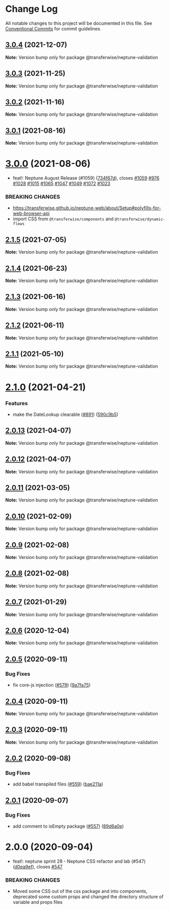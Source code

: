 # Change Log

All notable changes to this project will be documented in this file.
See [Conventional Commits](https://conventionalcommits.org) for commit guidelines.

## [3.0.4](https://github.com/transferwise/neptune-web/compare/@transferwise/neptune-validation@3.0.3...@transferwise/neptune-validation@3.0.4) (2021-12-07)

**Note:** Version bump only for package @transferwise/neptune-validation





## [3.0.3](https://github.com/transferwise/neptune-web/compare/@transferwise/neptune-validation@3.0.2...@transferwise/neptune-validation@3.0.3) (2021-11-25)

**Note:** Version bump only for package @transferwise/neptune-validation





## [3.0.2](https://github.com/transferwise/neptune-web/compare/@transferwise/neptune-validation@3.0.1...@transferwise/neptune-validation@3.0.2) (2021-11-16)

**Note:** Version bump only for package @transferwise/neptune-validation





## [3.0.1](https://github.com/transferwise/neptune-web/compare/@transferwise/neptune-validation@3.0.0...@transferwise/neptune-validation@3.0.1) (2021-08-16)

**Note:** Version bump only for package @transferwise/neptune-validation





# [3.0.0](https://github.com/transferwise/neptune-web/compare/@transferwise/neptune-validation@2.1.5...@transferwise/neptune-validation@3.0.0) (2021-08-06)


* feat!: Neptune August Release (#1059) ([734f67d](https://github.com/transferwise/neptune-web/commit/734f67d978bee5a873f8747f91b7f1d8b9a81555)), closes [#1059](https://github.com/transferwise/neptune-web/issues/1059) [#976](https://github.com/transferwise/neptune-web/issues/976) [#1028](https://github.com/transferwise/neptune-web/issues/1028) [#1015](https://github.com/transferwise/neptune-web/issues/1015) [#1065](https://github.com/transferwise/neptune-web/issues/1065) [#1047](https://github.com/transferwise/neptune-web/issues/1047) [#1049](https://github.com/transferwise/neptune-web/issues/1049) [#1072](https://github.com/transferwise/neptune-web/issues/1072) [#1023](https://github.com/transferwise/neptune-web/issues/1023)


### BREAKING CHANGES

* https://transferwise.github.io/neptune-web/about/Setup#polyfills-for-web-browser-api
* import CSS from `@transferwise/components` and `@transferwise/dynamic-flows`





## [2.1.5](https://github.com/transferwise/neptune-web/compare/@transferwise/neptune-validation@2.1.4...@transferwise/neptune-validation@2.1.5) (2021-07-05)

**Note:** Version bump only for package @transferwise/neptune-validation





## [2.1.4](https://github.com/transferwise/neptune-web/compare/@transferwise/neptune-validation@2.1.3...@transferwise/neptune-validation@2.1.4) (2021-06-23)

**Note:** Version bump only for package @transferwise/neptune-validation





## [2.1.3](https://github.com/transferwise/neptune-web/compare/@transferwise/neptune-validation@2.1.2...@transferwise/neptune-validation@2.1.3) (2021-06-16)

**Note:** Version bump only for package @transferwise/neptune-validation





## [2.1.2](https://github.com/transferwise/neptune-web/compare/@transferwise/neptune-validation@2.1.1...@transferwise/neptune-validation@2.1.2) (2021-06-11)

**Note:** Version bump only for package @transferwise/neptune-validation





## [2.1.1](https://github.com/transferwise/neptune-web/compare/@transferwise/neptune-validation@2.1.0...@transferwise/neptune-validation@2.1.1) (2021-05-10)

**Note:** Version bump only for package @transferwise/neptune-validation





# [2.1.0](https://github.com/transferwise/neptune-web/compare/@transferwise/neptune-validation@2.0.13...@transferwise/neptune-validation@2.1.0) (2021-04-21)


### Features

* make the DateLookup clearable ([#891](https://github.com/transferwise/neptune-web/issues/891)) ([590c9b5](https://github.com/transferwise/neptune-web/commit/590c9b5624e1cbc948e05923494b62b48fe74cd3))





## [2.0.13](https://github.com/transferwise/neptune-web/compare/@transferwise/neptune-validation@2.0.12...@transferwise/neptune-validation@2.0.13) (2021-04-07)

**Note:** Version bump only for package @transferwise/neptune-validation





## [2.0.12](https://github.com/transferwise/neptune-web/compare/@transferwise/neptune-validation@2.0.11...@transferwise/neptune-validation@2.0.12) (2021-04-07)

**Note:** Version bump only for package @transferwise/neptune-validation





## [2.0.11](https://github.com/transferwise/neptune-web/compare/@transferwise/neptune-validation@2.0.10...@transferwise/neptune-validation@2.0.11) (2021-03-05)

**Note:** Version bump only for package @transferwise/neptune-validation





## [2.0.10](https://github.com/transferwise/neptune-web/compare/@transferwise/neptune-validation@2.0.9...@transferwise/neptune-validation@2.0.10) (2021-02-09)

**Note:** Version bump only for package @transferwise/neptune-validation





## [2.0.9](https://github.com/transferwise/neptune-web/compare/@transferwise/neptune-validation@2.0.8...@transferwise/neptune-validation@2.0.9) (2021-02-08)

**Note:** Version bump only for package @transferwise/neptune-validation





## [2.0.8](https://github.com/transferwise/neptune-web/compare/@transferwise/neptune-validation@2.0.7...@transferwise/neptune-validation@2.0.8) (2021-02-08)

**Note:** Version bump only for package @transferwise/neptune-validation





## [2.0.7](https://github.com/transferwise/neptune-web/compare/@transferwise/neptune-validation@2.0.6...@transferwise/neptune-validation@2.0.7) (2021-01-29)

**Note:** Version bump only for package @transferwise/neptune-validation





## [2.0.6](https://github.com/transferwise/neptune-web/compare/@transferwise/neptune-validation@2.0.5...@transferwise/neptune-validation@2.0.6) (2020-12-04)

**Note:** Version bump only for package @transferwise/neptune-validation





## [2.0.5](https://github.com/transferwise/neptune-web/compare/@transferwise/neptune-validation@2.0.4...@transferwise/neptune-validation@2.0.5) (2020-09-11)


### Bug Fixes

* fix core-js injection ([#579](https://github.com/transferwise/neptune-web/issues/579)) ([9a7fa75](https://github.com/transferwise/neptune-web/commit/9a7fa75432f5da78b29b7ae36008d28e4de56ea9))





## [2.0.4](https://github.com/transferwise/neptune-web/compare/@transferwise/neptune-validation@2.0.3...@transferwise/neptune-validation@2.0.4) (2020-09-11)

**Note:** Version bump only for package @transferwise/neptune-validation





## [2.0.3](https://github.com/transferwise/neptune-web/compare/@transferwise/neptune-validation@2.0.2...@transferwise/neptune-validation@2.0.3) (2020-09-11)

**Note:** Version bump only for package @transferwise/neptune-validation





## [2.0.2](https://github.com/transferwise/neptune-web/compare/@transferwise/neptune-validation@2.0.1...@transferwise/neptune-validation@2.0.2) (2020-09-08)


### Bug Fixes

* add babel transpiled files ([#559](https://github.com/transferwise/neptune-web/issues/559)) ([bae211a](https://github.com/transferwise/neptune-web/commit/bae211a1d2f198d23d5d299077a613bf4fd4d9c9))





## [2.0.1](https://github.com/transferwise/neptune-web/compare/@transferwise/neptune-validation@2.0.0...@transferwise/neptune-validation@2.0.1) (2020-09-07)


### Bug Fixes

* add comment to isEmpty package ([#557](https://github.com/transferwise/neptune-web/issues/557)) ([89d6a0e](https://github.com/transferwise/neptune-web/commit/89d6a0e3c9da72d02963e0087fa5534bba3b3f20))





# 2.0.0 (2020-09-04)


* feat!: neptune sprint 28 - Neptune CSS refactor and lab (#547) ([d0ea9ef](https://github.com/transferwise/neptune-web/commit/d0ea9ef1272ab2aae57d7a6d470110ec74af1d25)), closes [#547](https://github.com/transferwise/neptune-web/issues/547)


### BREAKING CHANGES

* Moved some CSS out of the css package and into components, deprecated some custom props and changed the directory structure of variable and props files

